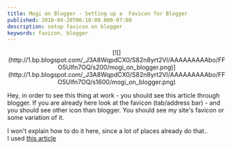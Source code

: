 ```yaml
---
title: Mogi on Blogger - Setting up a  Favicon for Blogger
published: 2010-04-20T06:18:00.000-07:00
description: setup favicon on blogger
keywords: favicon, blogger
---
```


<div class="separator" style="clear: both; text-align: center;">[![](http://1.bp.blogspot.com/_J3A8WqpdCX0/S82n8yrt2VI/AAAAAAAAAbo/FFO5Ulfn7OQ/s200/mogi_on_blogger.png)](http://1.bp.blogspot.com/_J3A8WqpdCX0/S82n8yrt2VI/AAAAAAAAAbo/FFO5Ulfn7OQ/s1600/mogi_on_blogger.png)</div>

Hey, in order to see this thing at work - you should see this article through blogger. If you are already here look at the favicon (tab/address bar) - and you should see other icon than blogger. You should see my site's favicon or some variation of it.  

I won't explain how to do it here, since a lot of places already do that..  
I used [this article](http://hapiblogging.blogspot.com/2009/01/how-to-change-favicon-in-blogger-in-xml.html)